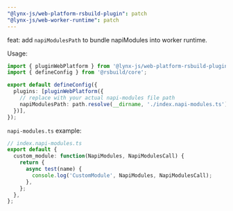 ```yaml
---
"@lynx-js/web-platform-rsbuild-plugin": patch
"@lynx-js/web-worker-runtime": patch
---
```


feat: add `napiModulesPath` to bundle napiModules into worker runtime.

Usage:

```ts
import { pluginWebPlatform } from '@lynx-js/web-platform-rsbuild-plugin';
import { defineConfig } from '@rsbuild/core';

export default defineConfig({
  plugins: [pluginWebPlatform({
    // replace with your actual napi-modules file path
    napiModulesPath: path.resolve(__dirname, './index.napi-modules.ts'),
  })],
});
```

`napi-modules.ts` example:

```ts
// index.napi-modules.ts
export default {
  custom_module: function(NapiModules, NapiModulesCall) {
    return {
      async test(name) {
        console.log('CustomModule', NapiModules, NapiModulesCall);
      },
    };
  },
};
```
